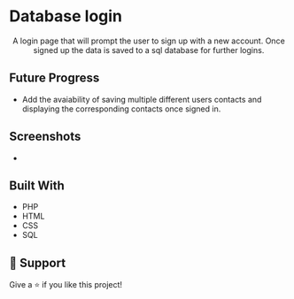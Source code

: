 <h1 align="left">Database login</h1>

<p align="center">A login page that will prompt the user to sign up with a new account. Once signed up the data is saved to a sql database for further logins.</p>

## Future Progress

- Add the avaiability of saving multiple different users contacts and displaying the corresponding contacts once signed in.

## Screenshots

- []()

## Built With

- PHP
- HTML
- CSS
- SQL

## 🤝 Support

Give a ⭐️ if you like this project!

